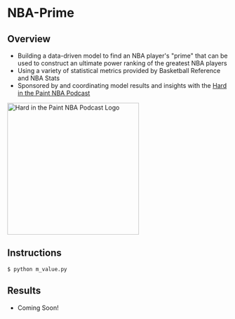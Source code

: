 # NBA-Prime
## Overview
* Building a data-driven model to find an NBA player's "prime" that can be used to construct an ultimate power ranking of the greatest NBA players
* Using a variety of statistical metrics provided by Basketball Reference and NBA Stats
* Sponsored by and coordinating model results and insights with the [Hard in the Paint NBA Podcast](https://soundcloud.com/engineers-play "Hard in the Paint NBA Podcast")
<a href="https://soundcloud.com/engineers-play">
  <img src="https://i1.sndcdn.com/avatars-000446326572-ycrzp2-t500x500.jpg" alt="Hard in the Paint NBA Podcast Logo" width="300"/>
</a>

## Instructions
```
$ python m_value.py
```

## Results
* Coming Soon!
